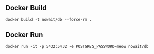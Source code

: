 ## Docker Build

```docker
docker build -t nowait/db --force-rm .
```

## Docker Run

```docker
docker run -it -p 5432:5432 -e POSTGRES_PASSWORD=meow nowait/db
```